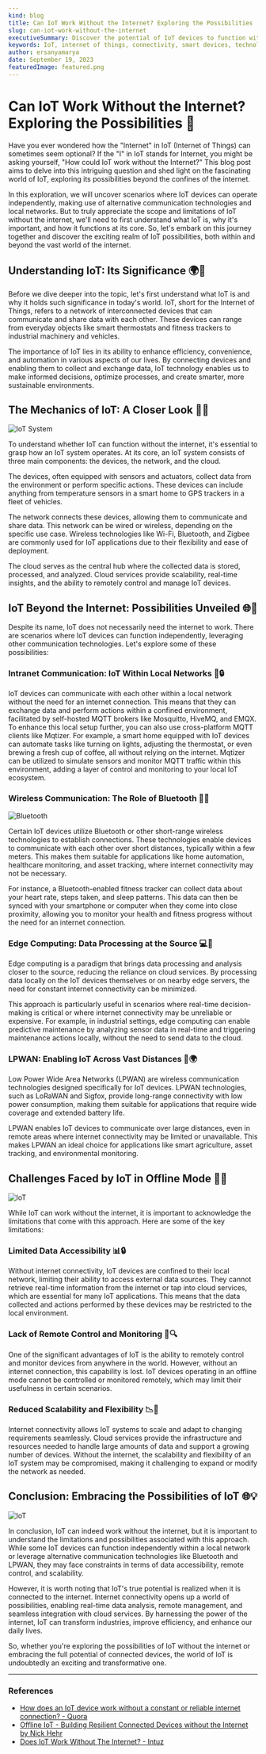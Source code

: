 ```yaml
---
kind: blog
title: Can IoT Work Without the Internet? Exploring the Possibilities
slug: can-iot-work-without-the-internet
executiveSummary: Discover the potential of IoT devices to function without an internet connection and the limitations they may face.
keywords: IoT, internet of things, connectivity, smart devices, technology
author: ersanyamarya
date: September 19, 2023
featuredImage: featured.png
---
```


# Can IoT Work Without the Internet? Exploring the Possibilities  🤔

Have you ever wondered how the "Internet" in IoT (Internet of Things) can sometimes seem optional? If the "I" in IoT stands for Internet, you might be asking yourself, "How could IoT work without the Internet?" This blog post aims to delve into this intriguing question and shed light on the fascinating world of IoT, exploring its possibilities beyond the confines of the internet.

In this exploration, we will uncover scenarios where IoT devices can operate independently, making use of alternative communication technologies and local networks. But to truly appreciate the scope and limitations of IoT without the internet, we'll need to first understand what IoT is, why it's important, and how it functions at its core. So, let's embark on this journey together and discover the exciting realm of IoT possibilities, both within and beyond the vast world of the internet.

## Understanding IoT: Its Significance 🌍🔌

Before we dive deeper into the topic, let's first understand what IoT is and why it holds such significance in today's world. IoT, short for the Internet of Things, refers to a network of interconnected devices that can communicate and share data with each other. These devices can range from everyday objects like smart thermostats and fitness trackers to industrial machinery and vehicles.

The importance of IoT lies in its ability to enhance efficiency, convenience, and automation in various aspects of our lives. By connecting devices and enabling them to collect and exchange data, IoT technology enables us to make informed decisions, optimize processes, and create smarter, more sustainable environments.

## The Mechanics of IoT: A Closer Look 📶💡

![IoT System](./iot-system.png)

To understand whether IoT can function without the internet, it's essential to grasp how an IoT system operates. At its core, an IoT system consists of three main components: the devices, the network, and the cloud.

The devices, often equipped with sensors and actuators, collect data from the environment or perform specific actions. These devices can include anything from temperature sensors in a smart home to GPS trackers in a fleet of vehicles.

The network connects these devices, allowing them to communicate and share data. This network can be wired or wireless, depending on the specific use case. Wireless technologies like Wi-Fi, Bluetooth, and Zigbee are commonly used for IoT applications due to their flexibility and ease of deployment.

The cloud serves as the central hub where the collected data is stored, processed, and analyzed. Cloud services provide scalability, real-time insights, and the ability to remotely control and manage IoT devices.

## IoT Beyond the Internet: Possibilities Unveiled 🌐🔌

Despite its name, IoT does not necessarily need the internet to work. There are scenarios where IoT devices can function independently, leveraging other communication technologies. Let's explore some of these possibilities:

### Intranet Communication: IoT Within Local Networks 📡🔒

IoT devices can communicate with each other within a local network without the need for an internet connection. This means that they can exchange data and perform actions within a confined environment, facilitated by self-hosted MQTT brokers like Mosquitto, HiveMQ, and EMQX. To enhance this local setup further, you can also use cross-platform MQTT clients like Mqtizer. For example, a smart home equipped with IoT devices can automate tasks like turning on lights, adjusting the thermostat, or even brewing a fresh cup of coffee, all without relying on the internet. Mqtizer can be utilized to simulate sensors and monitor MQTT traffic within this environment, adding a layer of control and monitoring to your local IoT ecosystem.

### Wireless Communication: The Role of Bluetooth 📶🔗

![Bluetooth](./bluetooth.png)

Certain IoT devices utilize Bluetooth or other short-range wireless technologies to establish connections. These technologies enable devices to communicate with each other over short distances, typically within a few meters. This makes them suitable for applications like home automation, healthcare monitoring, and asset tracking, where internet connectivity may not be necessary.

For instance, a Bluetooth-enabled fitness tracker can collect data about your heart rate, steps taken, and sleep patterns. This data can then be synced with your smartphone or computer when they come into close proximity, allowing you to monitor your health and fitness progress without the need for an internet connection.

### Edge Computing: Data Processing at the Source 💻🔄

Edge computing is a paradigm that brings data processing and analysis closer to the source, reducing the reliance on cloud services. By processing data locally on the IoT devices themselves or on nearby edge servers, the need for constant internet connectivity can be minimized.

This approach is particularly useful in scenarios where real-time decision-making is critical or where internet connectivity may be unreliable or expensive. For example, in industrial settings, edge computing can enable predictive maintenance by analyzing sensor data in real-time and triggering maintenance actions locally, without the need to send data to the cloud.

### LPWAN: Enabling IoT Across Vast Distances 📡🌍

Low Power Wide Area Networks (LPWAN) are wireless communication technologies designed specifically for IoT devices. LPWAN technologies, such as LoRaWAN and Sigfox, provide long-range connectivity with low power consumption, making them suitable for applications that require wide coverage and extended battery life.

LPWAN enables IoT devices to communicate over large distances, even in remote areas where internet connectivity may be limited or unavailable. This makes LPWAN an ideal choice for applications like smart agriculture, asset tracking, and environmental monitoring.

## Challenges Faced by IoT in Offline Mode 🚫🌐

![IoT](./challenges-iot.png)

While IoT can work without the internet, it is important to acknowledge the limitations that come with this approach. Here are some of the key limitations:

### Limited Data Accessibility 📊🔒

Without internet connectivity, IoT devices are confined to their local network, limiting their ability to access external data sources. They cannot retrieve real-time information from the internet or tap into cloud services, which are essential for many IoT applications. This means that the data collected and actions performed by these devices may be restricted to the local environment.

### Lack of Remote Control and Monitoring 📱🔍

One of the significant advantages of IoT is the ability to remotely control and monitor devices from anywhere in the world. However, without an internet connection, this capability is lost. IoT devices operating in an offline mode cannot be controlled or monitored remotely, which may limit their usefulness in certain scenarios.

### Reduced Scalability and Flexibility 📉🔗

Internet connectivity allows IoT systems to scale and adapt to changing requirements seamlessly. Cloud services provide the infrastructure and resources needed to handle large amounts of data and support a growing number of devices. Without the internet, the scalability and flexibility of an IoT system may be compromised, making it challenging to expand or modify the network as needed.

## Conclusion: Embracing the Possibilities of IoT 🌐💡

![IoT](./iot-future.png)

In conclusion, IoT can indeed work without the internet, but it is important to understand the limitations and possibilities associated with this approach. While some IoT devices can function independently within a local network or leverage alternative communication technologies like Bluetooth and LPWAN, they may face constraints in terms of data accessibility, remote control, and scalability.

However, it is worth noting that IoT's true potential is realized when it is connected to the internet. Internet connectivity opens up a world of possibilities, enabling real-time data analysis, remote management, and seamless integration with cloud services. By harnessing the power of the internet, IoT can transform industries, improve efficiency, and enhance our daily lives.

So, whether you're exploring the possibilities of IoT without the internet or embracing the full potential of connected devices, the world of IoT is undoubtedly an exciting and transformative one.

---

### References
- <a href="https://www.quora.com/How-does-an-IoT-device-work-without-a-constant-or-reliable-internet-connection" target="_blank">How does an IoT device work without a constant or reliable internet connection? - Quora</a>
- <a href="https://www.youtube.com/watch?v=fHhaoyPaTWw" target="_blank">Offline IoT - Building Resilient Connected Devices without the Internet by Nick Hehr</a>
- <a href="https://www.intuz.com/blog/iot-work-without-internet" target="_blank">Does IoT Work Without The Internet? - Intuz</a>
